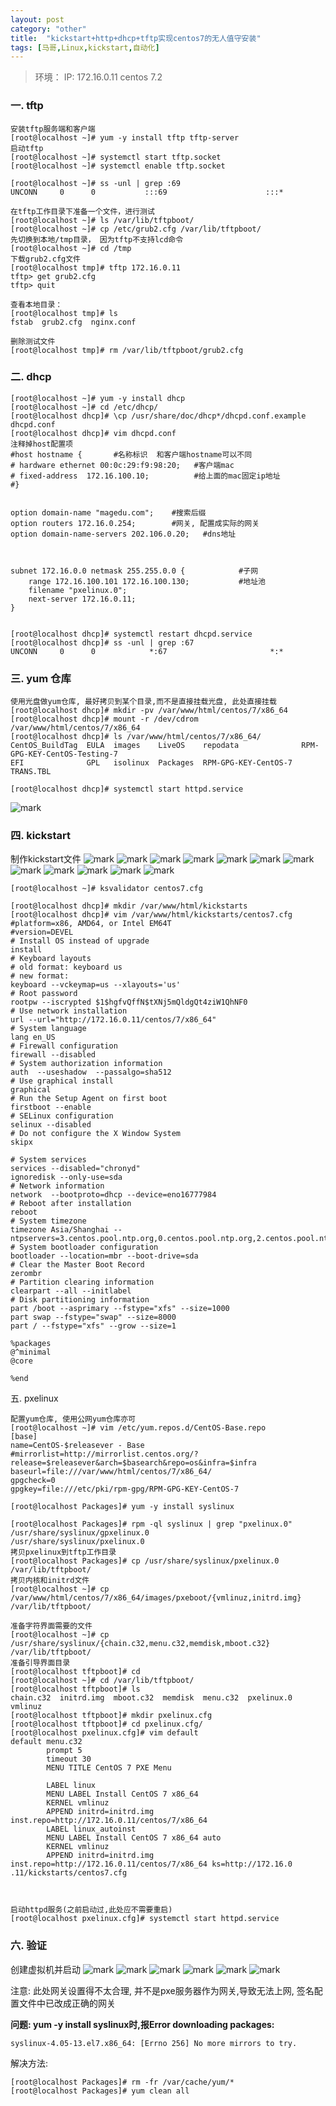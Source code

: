 ```yaml
---
layout: post
category: "other"
title:  "kickstart+http+dhcp+tftp实现centos7的无人值守安装"
tags: [马哥,Linux,kickstart,自动化]
---  
```


>环境：
>IP:  172.16.0.11 centos 7.2

### 一. tftp
```
安装tftp服务端和客户端
[root@localhost ~]# yum -y install tftp tftp-server
启动tftp
[root@localhost ~]# systemctl start tftp.socket
[root@localhost ~]# systemctl enable tftp.socket

[root@localhost ~]# ss -unl | grep :69
UNCONN     0      0           :::69                      :::*

在tftp工作目录下准备一个文件，进行测试
[root@localhost ~]# ls /var/lib/tftpboot/
[root@localhost ~]# cp /etc/grub2.cfg /var/lib/tftpboot/
先切换到本地/tmp目录， 因为tftp不支持lcd命令
[root@localhost ~]# cd /tmp
下载grub2.cfg文件
[root@localhost tmp]# tftp 172.16.0.11
tftp> get grub2.cfg
tftp> quit

查看本地目录： 
[root@localhost tmp]# ls
fstab  grub2.cfg  nginx.conf

删除测试文件
[root@localhost tmp]# rm /var/lib/tftpboot/grub2.cfg

```

### 二. dhcp
```
[root@localhost ~]# yum -y install dhcp
[root@localhost ~]# cd /etc/dhcp/
[root@localhost dhcp]# \cp /usr/share/doc/dhcp*/dhcpd.conf.example dhcpd.conf
[root@localhost dhcp]# vim dhcpd.conf
注释掉host配置项
#host hostname {       #名称标识  和客户端hostname可以不同
# hardware ethernet 00:0c:29:f9:98:20;   #客户端mac
# fixed-address  172.16.100.10;          #给上面的mac固定ip地址
#}


option domain-name "magedu.com";    #搜索后缀
option routers 172.16.0.254;        #网关, 配置成实际的网关
option domain-name-servers 202.106.0.20;   #dns地址



subnet 172.16.0.0 netmask 255.255.0.0 {            #子网
    range 172.16.100.101 172.16.100.130;           #地址池
    filename "pxelinux.0";
    next-server 172.16.0.11;
}


[root@localhost dhcp]# systemctl restart dhcpd.service
[root@localhost dhcp]# ss -unl | grep :67
UNCONN     0      0            *:67                       *:*

```

### 三. yum 仓库
```
使用光盘做yum仓库, 最好拷贝到某个目录,而不是直接挂载光盘, 此处直接挂载
[root@localhost dhcp]# mkdir -pv /var/www/html/centos/7/x86_64
[root@localhost dhcp]# mount -r /dev/cdrom /var/www/html/centos/7/x86_64
[root@localhost dhcp]# ls /var/www/html/centos/7/x86_64/
CentOS_BuildTag  EULA  images    LiveOS    repodata              RPM-GPG-KEY-CentOS-Testing-7
EFI              GPL   isolinux  Packages  RPM-GPG-KEY-CentOS-7  TRANS.TBL

[root@localhost dhcp]# systemctl start httpd.service

```
![mark](http://ohfysad7j.bkt.clouddn.com/blog/20170531/234438881.png?imageslim)


### 四. kickstart
制作kickstart文件
![mark](http://ohfysad7j.bkt.clouddn.com/blog/20170601/011157521.png?imageslim)
![mark](http://ohfysad7j.bkt.clouddn.com/blog/20170601/011222774.png?imageslim)
![mark](http://ohfysad7j.bkt.clouddn.com/blog/20170601/011330745.png?imageslim)
![mark](http://ohfysad7j.bkt.clouddn.com/blog/20170601/011709789.png?imageslim)
![mark](http://ohfysad7j.bkt.clouddn.com/blog/20170601/011754720.png?imageslim)
![mark](http://ohfysad7j.bkt.clouddn.com/blog/20170601/011920667.png?imageslim)
![mark](http://ohfysad7j.bkt.clouddn.com/blog/20170601/012012282.png?imageslim)
![mark](http://ohfysad7j.bkt.clouddn.com/blog/20170601/012207170.png?imageslim)
![mark](http://ohfysad7j.bkt.clouddn.com/blog/20170601/012321815.png?imageslim)
![mark](http://ohfysad7j.bkt.clouddn.com/blog/20170601/012432226.png?imageslim)
![mark](http://ohfysad7j.bkt.clouddn.com/blog/20170601/012531460.png?imageslim)
![mark](http://ohfysad7j.bkt.clouddn.com/blog/20170601/012652208.png?imageslim)

```
[root@localhost ~]# ksvalidator centos7.cfg

[root@localhost dhcp]# mkdir /var/www/html/kickstarts
[root@localhost dhcp]# vim /var/www/html/kickstarts/centos7.cfg
#platform=x86, AMD64, or Intel EM64T
#version=DEVEL
# Install OS instead of upgrade
install
# Keyboard layouts
# old format: keyboard us
# new format:
keyboard --vckeymap=us --xlayouts='us'
# Root password
rootpw --iscrypted $1$hgfvQffN$tXNj5mQldgQt4ziW1QhNF0
# Use network installation
url --url="http://172.16.0.11/centos/7/x86_64"
# System language
lang en_US
# Firewall configuration
firewall --disabled
# System authorization information
auth  --useshadow  --passalgo=sha512
# Use graphical install
graphical
# Run the Setup Agent on first boot
firstboot --enable
# SELinux configuration
selinux --disabled
# Do not configure the X Window System
skipx

# System services
services --disabled="chronyd"
ignoredisk --only-use=sda
# Network information
network  --bootproto=dhcp --device=eno16777984
# Reboot after installation
reboot
# System timezone
timezone Asia/Shanghai --ntpservers=3.centos.pool.ntp.org,0.centos.pool.ntp.org,2.centos.pool.ntp.org,1.centos.pool.ntp.org
# System bootloader configuration
bootloader --location=mbr --boot-drive=sda
# Clear the Master Boot Record
zerombr
# Partition clearing information
clearpart --all --initlabel
# Disk partitioning information
part /boot --asprimary --fstype="xfs" --size=1000
part swap --fstype="swap" --size=8000
part / --fstype="xfs" --grow --size=1

%packages
@^minimal
@core

%end

```

五. pxelinux
```
配置yum仓库, 使用公网yum仓库亦可
[root@localhost ~]# vim /etc/yum.repos.d/CentOS-Base.repo
[base]
name=CentOS-$releasever - Base
#mirrorlist=http://mirrorlist.centos.org/?release=$releasever&arch=$basearch&repo=os&infra=$infra
baseurl=file:///var/www/html/centos/7/x86_64/
gpgcheck=0
gpgkey=file:///etc/pki/rpm-gpg/RPM-GPG-KEY-CentOS-7

[root@localhost Packages]# yum -y install syslinux

[root@localhost Packages]# rpm -ql syslinux | grep "pxelinux.0"
/usr/share/syslinux/gpxelinux.0
/usr/share/syslinux/pxelinux.0
拷贝pxelinux到tftp工作目录
[root@localhost Packages]# cp /usr/share/syslinux/pxelinux.0 /var/lib/tftpboot/
拷贝内核和initrd文件
[root@localhost ~]# cp /var/www/html/centos/7/x86_64/images/pxeboot/{vmlinuz,initrd.img} /var/lib/tftpboot/

准备字符界面需要的文件
[root@localhost ~]# cp /usr/share/syslinux/{chain.c32,menu.c32,memdisk,mboot.c32} /var/lib/tftpboot/
准备引导界面目录
[root@localhost tftpboot]# cd
[root@localhost ~]# cd /var/lib/tftpboot/
[root@localhost tftpboot]# ls
chain.c32  initrd.img  mboot.c32  memdisk  menu.c32  pxelinux.0  vmlinuz
[root@localhost tftpboot]# mkdir pxelinux.cfg
[root@localhost tftpboot]# cd pxelinux.cfg/
[root@localhost pxelinux.cfg]# vim default
default menu.c32
        prompt 5
        timeout 30
        MENU TITLE CentOS 7 PXE Menu

        LABEL linux
        MENU LABEL Install CentOS 7 x86_64
        KERNEL vmlinuz
        APPEND initrd=initrd.img inst.repo=http://172.16.0.11/centos/7/x86_64
        LABEL linux_autoinst
        MENU LABEL Install CentOS 7 x86_64 auto
        KERNEL vmlinuz
        APPEND initrd=initrd.img inst.repo=http://172.16.0.11/centos/7/x86_64 ks=http://172.16.0
.11/kickstarts/centos7.cfg



启动httpd服务(之前启动过,此处应不需要重启)
[root@localhost pxelinux.cfg]# systemctl start httpd.service
```


### 六. 验证
创建虚拟机并启动
![mark](http://ohfysad7j.bkt.clouddn.com/blog/20170601/030414388.png?imageslim)
![mark](http://ohfysad7j.bkt.clouddn.com/blog/20170601/030546054.png?imageslim)
![mark](http://ohfysad7j.bkt.clouddn.com/blog/20170601/030741372.png?imageslim)
![mark](http://ohfysad7j.bkt.clouddn.com/blog/20170601/030817154.png?imageslim)
![mark](http://ohfysad7j.bkt.clouddn.com/blog/20170601/033021995.png?imageslim)
![mark](http://ohfysad7j.bkt.clouddn.com/blog/20170601/033210383.png?imageslim)

注意: 此处网关设置得不太合理, 并不是pxe服务器作为网关,导致无法上网, 签名配置文件中已改成正确的网关
 
**问题: yum -y install syslinux时,报Error downloading packages:**
```  
syslinux-4.05-13.el7.x86_64: [Errno 256] No more mirrors to try.
```
解决方法: 
```
[root@localhost Packages]# rm -fr /var/cache/yum/*
[root@localhost Packages]# yum clean all

```
